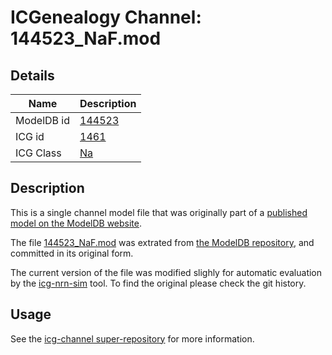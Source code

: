 # ICGenealogy Channel: 144523\_NaF.mod

## Details

Name | Description
---- | -----------
ModelDB id | [144523](http://senselab.med.yale.edu/ModelDB/ShowModel.cshtml?model=144523)
ICG id | [1461](http://icg.neurotheory.ox.ac.uk/channels/2/1461)
ICG Class | [Na](http://icg.neurotheory.ox.ac.uk/channels/2)

## Description

This is a single channel model file that was originally part of a [published model on the ModelDB website](http://senselab.med.yale.edu/ModelDB/ShowModel.cshtml?model=144523).


The file [144523\_NaF.mod](144523_NaF.mod) was extrated from [the ModelDB repository](http://senselab.med.yale.edu/ModelDB/ShowModel.cshtml?model=144523), and committed in its original form.

The current version of the file was modified slighly for automatic evaluation by the [icg-nrn-sim](https://github.com/icgenealogy/icg-nrn-sim) tool. To find the original please check the git history.


## Usage

See the [icg-channel super-repository](https://github.com/icgenealogy/icg-channels) for more information.